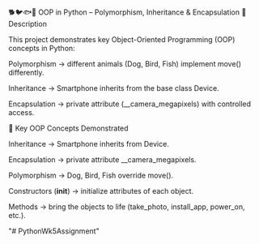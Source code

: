 🐕🐦🐟📱 OOP in Python – Polymorphism, Inheritance & Encapsulation
📌 Description

This project demonstrates key Object-Oriented Programming (OOP) concepts in Python:

Polymorphism → different animals (Dog, Bird, Fish) implement move() differently.

Inheritance → Smartphone inherits from the base class Device.

Encapsulation → private attribute (__camera_megapixels) with controlled access.

🎯 Key OOP Concepts Demonstrated

Inheritance → Smartphone inherits from Device.

Encapsulation → private attribute __camera_megapixels.

Polymorphism → Dog, Bird, Fish override move().

Constructors (__init__) → initialize attributes of each object.

Methods → bring the objects to life (take_photo, install_app, power_on, etc.).

"# PythonWk5Assignment" 
